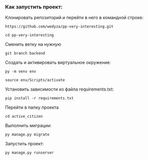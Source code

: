 ### Как запустить проект:

Клонировать репозиторий и перейти в него в командной строке:

```
https://github.com/wedyza/pp-very-interesting.git
```

```
cd pp-very-interesting
```

Сменить ветку на нужную
```
git branch backend
```

Cоздать и активировать виртуальное окружение:

```
py -m venv env
```

```
source env/Scripts/activate
```

Установить зависимости из файла requirements.txt:

```
pip install -r requirements.txt
```

Перейти в папку проекта
```
cd active_citizen
```

Выполнить миграции:

```
py manage.py migrate
```

Запустить проект:

```
py manage.py runserver
```
